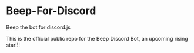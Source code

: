 # Beep-For-Discord
Beep the bot for discord.js

This is the official public repo for the Beep Discord Bot, an upcoming rising star!!!
